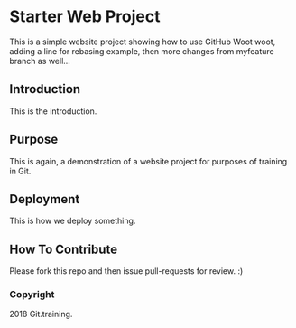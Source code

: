 # Starter Web Project

This is a simple website project showing how to use GitHub
Woot woot, adding a line for rebasing example, then more changes from myfeature branch as well...

## Introduction

This is the introduction.

## Purpose

This is again, a demonstration of a website project for purposes of training in Git.

## Deployment

This is how we deploy something.

## How To Contribute

Please fork this repo and then issue pull-requests for review.  :)

### Copyright

2018 Git.training.